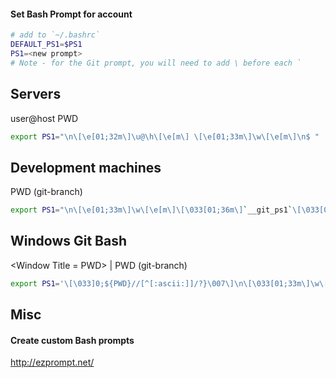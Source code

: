 #### Set Bash Prompt for account
```bash
# add to `~/.bashrc`
DEFAULT_PS1=$PS1
PS1=<new prompt>
# Note - for the Git prompt, you will need to add \ before each `
```
## Servers
user@host PWD
```bash
export PS1="\n\[\e[01;32m\]\u@\h\[\e[m\] \[\e[01;33m\]\w\[\e[m\]\n$ "
```

## Development machines
PWD (git-branch)
```bash
export PS1="\n\[\e[01;33m\]\w\[\e[m\]\[\033[01;36m\]`__git_ps1`\[\033[0m\]\n$ "
```

## Windows Git Bash
&lt;Window Title = PWD&gt; | PWD (git-branch)
```bash
export PS1='\[\033]0;${PWD}//[^[:ascii:]]/?}\007\]\n\[\033[01;33m\]\w\[\033[01;36m\]`__git_ps1`\[\033[0m\]\n$ '
```

## Misc
#### Create custom Bash prompts
http://ezprompt.net/
